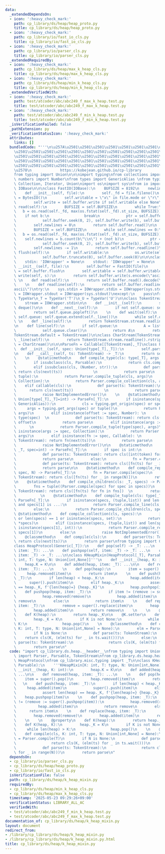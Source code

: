```yaml
---
data:
  _extendedDependsOn:
  - icon: ':heavy_check_mark:'
    path: cp_library/ds/heap/heap_proto.py
    title: cp_library/ds/heap/heap_proto.py
  - icon: ':heavy_check_mark:'
    path: cp_library/io/fast_io_cls.py
    title: cp_library/io/fast_io_cls.py
  - icon: ':heavy_check_mark:'
    path: cp_library/io/parser_cls.py
    title: cp_library/io/parser_cls.py
  _extendedRequiredBy:
  - icon: ':heavy_check_mark:'
    path: cp_library/ds/heap/max_k_heap_cls.py
    title: cp_library/ds/heap/max_k_heap_cls.py
  - icon: ':heavy_check_mark:'
    path: cp_library/ds/heap/min_k_heap_cls.py
    title: cp_library/ds/heap/min_k_heap_cls.py
  _extendedVerifiedWith:
  - icon: ':heavy_check_mark:'
    path: test/atcoder/abc/abc249_f_max_k_heap.test.py
    title: test/atcoder/abc/abc249_f_max_k_heap.test.py
  - icon: ':heavy_check_mark:'
    path: test/atcoder/abc/abc249_f_min_k_heap.test.py
    title: test/atcoder/abc/abc249_f_min_k_heap.test.py
  _isVerificationFailed: false
  _pathExtension: py
  _verificationStatusIcon: ':heavy_check_mark:'
  attributes:
    links: []
  bundledCode: "'''\n\u257A\u2501\u2501\u2501\u2501\u2501\u2501\u2501\u2501\u2501\u2501\
    \u2501\u2501\u2501\u2501\u2501\u2501\u2501\u2501\u2501\u2501\u2501\u2501\u2501\
    \u2501\u2501\u2501\u2501\u2501\u2501\u2501\u2501\u2501\u2501\u2501\u2501\u2501\
    \u2501\u2501\u2501\u2501\u2501\u2501\u2501\u2501\u2501\u2501\u2501\u2501\u2501\
    \u2501\u2501\u2501\u2501\u2501\u2501\u2501\u2501\u2501\u2501\u2501\u2501\u2501\
    \u2578\n             https://kobejean.github.io/cp-library               \n'''\n\
    from typing import Union\n\n\nimport typing\nfrom collections import deque\nfrom\
    \ numbers import Number\nfrom types import GenericAlias \nfrom typing import Callable,\
    \ Collection, Iterator, Union\nimport os\nimport sys\nfrom io import BytesIO,\
    \ IOBase\n\n\nclass FastIO(IOBase):\n    BUFSIZE = 8192\n    newlines = 0\n\n\
    \    def __init__(self, file):\n        self._fd = file.fileno()\n        self.buffer\
    \ = BytesIO()\n        self.writable = \"x\" in file.mode or \"r\" not in file.mode\n\
    \        self.write = self.buffer.write if self.writable else None\n\n    def\
    \ read(self):\n        BUFSIZE = self.BUFSIZE\n        while True:\n         \
    \   b = os.read(self._fd, max(os.fstat(self._fd).st_size, BUFSIZE))\n        \
    \    if not b:\n                break\n            ptr = self.buffer.tell()\n\
    \            self.buffer.seek(0, 2), self.buffer.write(b), self.buffer.seek(ptr)\n\
    \        self.newlines = 0\n        return self.buffer.read()\n\n    def readline(self):\n\
    \        BUFSIZE = self.BUFSIZE\n        while self.newlines == 0:\n         \
    \   b = os.read(self._fd, max(os.fstat(self._fd).st_size, BUFSIZE))\n        \
    \    self.newlines = b.count(b\"\\n\") + (not b)\n            ptr = self.buffer.tell()\n\
    \            self.buffer.seek(0, 2), self.buffer.write(b), self.buffer.seek(ptr)\n\
    \        self.newlines -= 1\n        return self.buffer.readline()\n\n    def\
    \ flush(self):\n        if self.writable:\n            os.write(self._fd, self.buffer.getvalue())\n\
    \            self.buffer.truncate(0), self.buffer.seek(0)\n\n\nclass IOWrapper(IOBase):\n\
    \    stdin: 'IOWrapper' = None\n    stdout: 'IOWrapper' = None\n    \n    def\
    \ __init__(self, file):\n        self.buffer = FastIO(file)\n        self.flush\
    \ = self.buffer.flush\n        self.writable = self.buffer.writable\n\n    def\
    \ write(self, s):\n        return self.buffer.write(s.encode(\"ascii\"))\n   \
    \ \n    def read(self):\n        return self.buffer.read().decode(\"ascii\")\n\
    \    \n    def readline(self):\n        return self.buffer.readline().decode(\"\
    ascii\")\ntry:\n    sys.stdin = IOWrapper.stdin = IOWrapper(sys.stdin)\n    sys.stdout\
    \ = IOWrapper.stdout = IOWrapper(sys.stdout)\nexcept:\n    pass\nfrom typing import\
    \ TypeVar\n_T = TypeVar('T')\n_U = TypeVar('U')\n\nclass TokenStream(Iterator):\n\
    \    stream = IOWrapper.stdin\n\n    def __init__(self):\n        self.queue =\
    \ deque()\n\n    def __next__(self):\n        if not self.queue: self.queue.extend(self._line())\n\
    \        return self.queue.popleft()\n    \n    def wait(self):\n        if not\
    \ self.queue: self.queue.extend(self._line())\n        while self.queue: yield\n\
    \ \n    def _line(self):\n        return TokenStream.stream.readline().split()\n\
    \n    def line(self):\n        if self.queue:\n            A = list(self.queue)\n\
    \            self.queue.clear()\n            return A\n        return self._line()\n\
    TokenStream.default = TokenStream()\n\nclass CharStream(TokenStream):\n    def\
    \ _line(self):\n        return TokenStream.stream.readline().rstrip()\nCharStream.default\
    \ = CharStream()\n\n\nParseFn = Callable[[TokenStream],_T]\nclass Parser:\n  \
    \  def __init__(self, spec: Union[type[_T],_T]):\n        self.parse = Parser.compile(spec)\n\
    \n    def __call__(self, ts: TokenStream) -> _T:\n        return self.parse(ts)\n\
    \    \n    @staticmethod\n    def compile_type(cls: type[_T], args = ()) -> _T:\n\
    \        if issubclass(cls, Parsable):\n            return cls.compile(*args)\n\
    \        elif issubclass(cls, (Number, str)):\n            def parse(ts: TokenStream):\
    \ return cls(next(ts))              \n            return parse\n        elif issubclass(cls,\
    \ tuple):\n            return Parser.compile_tuple(cls, args)\n        elif issubclass(cls,\
    \ Collection):\n            return Parser.compile_collection(cls, args)\n    \
    \    elif callable(cls):\n            def parse(ts: TokenStream):\n          \
    \      return cls(next(ts))              \n            return parse\n        else:\n\
    \            raise NotImplementedError()\n    \n    @staticmethod\n    def compile(spec:\
    \ Union[type[_T],_T]=int) -> ParseFn[_T]:\n        if isinstance(spec, (type,\
    \ GenericAlias)):\n            cls = typing.get_origin(spec) or spec\n       \
    \     args = typing.get_args(spec) or tuple()\n            return Parser.compile_type(cls,\
    \ args)\n        elif isinstance(offset := spec, Number): \n            cls =\
    \ type(spec)  \n            def parse(ts: TokenStream): return cls(next(ts)) +\
    \ offset\n            return parse\n        elif isinstance(args := spec, tuple):\
    \      \n            return Parser.compile_tuple(type(spec), args)\n        elif\
    \ isinstance(args := spec, Collection):\n            return Parser.compile_collection(type(spec),\
    \ args)\n        elif isinstance(fn := spec, Callable): \n            def parse(ts:\
    \ TokenStream): return fn(next(ts))\n            return parse\n        else:\n\
    \            raise NotImplementedError()\n\n    @staticmethod\n    def compile_line(cls:\
    \ _T, spec=int) -> ParseFn[_T]:\n        if spec is int:\n            fn = Parser.compile(spec)\n\
    \            def parse(ts: TokenStream): return cls([int(token) for token in ts.line()])\n\
    \            return parse\n        else:\n            fn = Parser.compile(spec)\n\
    \            def parse(ts: TokenStream): return cls([fn(ts) for _ in ts.wait()])\n\
    \            return parse\n\n    @staticmethod\n    def compile_repeat(cls: _T,\
    \ spec, N) -> ParseFn[_T]:\n        fn = Parser.compile(spec)\n        def parse(ts:\
    \ TokenStream): return cls([fn(ts) for _ in range(N)])\n        return parse\n\
    \n    @staticmethod\n    def compile_children(cls: _T, specs) -> ParseFn[_T]:\n\
    \        fns = tuple((Parser.compile(spec) for spec in specs))\n        def parse(ts:\
    \ TokenStream): return cls([fn(ts) for fn in fns])  \n        return parse\n \
    \           \n    @staticmethod\n    def compile_tuple(cls: type[_T], specs) ->\
    \ ParseFn[_T]:\n        if isinstance(specs, (tuple,list)) and len(specs) == 2\
    \ and specs[1] is ...:\n            return Parser.compile_line(cls, specs[0])\n\
    \        else:\n            return Parser.compile_children(cls, specs)\n\n   \
    \ @staticmethod\n    def compile_collection(cls, specs):\n        if not specs\
    \ or len(specs) == 1 or isinstance(specs, set):\n            return Parser.compile_line(cls,\
    \ *specs)\n        elif (isinstance(specs, (tuple,list)) and len(specs) == 2 and\
    \ isinstance(specs[1], int)):\n            return Parser.compile_repeat(cls, specs[0],\
    \ specs[1])\n        else:\n            raise NotImplementedError()\n\nclass Parsable:\n\
    \    @classmethod\n    def compile(cls):\n        def parser(ts: TokenStream):\
    \ return cls(next(ts))\n        return parser\nfrom typing import Generic\n\n\
    class HeapProtocol(Generic[_T]):\n    def pop(self) -> _T: ...\n    def push(self,\
    \ item: _T): ...\n    def pushpop(self, item: _T) -> _T: ...\n    def replace(self,\
    \ item: _T) -> _T: ...\n\nclass KHeapMixin(HeapProtocol[_T], Parsable):\n    '''KHeapMixin[K:\
    \ int, T: type, N: Union[int,None]]'''\n    def __init__(heap, K: int):\n    \
    \    heap.K = K\n\n    def added(heap, item: _T): ...\n\n    def removed(heap,\
    \ item: _T): ...\n    \n    def pop(heap):\n        item = super().pop()\n   \
    \     heap.removed(item)\n        return item\n    \n    def push(heap, item:\
    \ _T):\n        if len(heap) < heap._K:\n            heap.added(item)\n      \
    \      super().push(item)\n        elif heap._K:\n            assert len(heap)\
    \ == heap._K, f'{len(heap)=} {heap._K}'\n            heap.pushpop(item)\n    \n\
    \    def pushpop(heap, item: _T):\n        if item != (remove := super().pushpop(item)):\n\
    \            heap.removed(remove)\n            heap.added(item)\n            return\
    \ remove\n        else:\n            return item\n    \n    def replace(heap,\
    \ item: _T):\n        remove = super().replace(item)\n        heap.removed(remove)\n\
    \        heap.added(item)\n        return remove\n    \n    \n    @property\n\
    \    def K(heap):\n        return heap._K\n\n    @K.setter\n    def K(heap, K):\n\
    \        heap._K = K\n        if K is not None:\n            while len(heap) >\
    \ K:\n                heap.pop()\n    \n    @classmethod\n    def compile(cls,\
    \ K: int, T: type, N: Union[int,None] = None):\n        elm = Parser.compile(T)\n\
    \        if N is None:\n            def parse(ts: TokenStream):\n            \
    \    return cls(K, (elm(ts) for _ in ts.wait()))\n        else:\n            def\
    \ parse(ts: TokenStream):\n                return cls(K, (elm(ts) for _ in range(N)))\n\
    \        return parse\n"
  code: "import cp_library.ds.heap.__header__\nfrom typing import Union\n\nfrom cp_library.io.parser_cls\
    \ import Parser, Parsable, TokenStream\nfrom cp_library.ds.heap.heap_proto import\
    \ HeapProtocol\nfrom cp_library.misc.typing import _T\n\nclass KHeapMixin(HeapProtocol[_T],\
    \ Parsable):\n    '''KHeapMixin[K: int, T: type, N: Union[int,None]]'''\n    def\
    \ __init__(heap, K: int):\n        heap.K = K\n\n    def added(heap, item: _T):\
    \ ...\n\n    def removed(heap, item: _T): ...\n    \n    def pop(heap):\n    \
    \    item = super().pop()\n        heap.removed(item)\n        return item\n \
    \   \n    def push(heap, item: _T):\n        if len(heap) < heap._K:\n       \
    \     heap.added(item)\n            super().push(item)\n        elif heap._K:\n\
    \            assert len(heap) == heap._K, f'{len(heap)=} {heap._K}'\n        \
    \    heap.pushpop(item)\n    \n    def pushpop(heap, item: _T):\n        if item\
    \ != (remove := super().pushpop(item)):\n            heap.removed(remove)\n  \
    \          heap.added(item)\n            return remove\n        else:\n      \
    \      return item\n    \n    def replace(heap, item: _T):\n        remove = super().replace(item)\n\
    \        heap.removed(remove)\n        heap.added(item)\n        return remove\n\
    \    \n    \n    @property\n    def K(heap):\n        return heap._K\n\n    @K.setter\n\
    \    def K(heap, K):\n        heap._K = K\n        if K is not None:\n       \
    \     while len(heap) > K:\n                heap.pop()\n    \n    @classmethod\n\
    \    def compile(cls, K: int, T: type, N: Union[int,None] = None):\n        elm\
    \ = Parser.compile(T)\n        if N is None:\n            def parse(ts: TokenStream):\n\
    \                return cls(K, (elm(ts) for _ in ts.wait()))\n        else:\n\
    \            def parse(ts: TokenStream):\n                return cls(K, (elm(ts)\
    \ for _ in range(N)))\n        return parse\n"
  dependsOn:
  - cp_library/io/parser_cls.py
  - cp_library/ds/heap/heap_proto.py
  - cp_library/io/fast_io_cls.py
  isVerificationFile: false
  path: cp_library/ds/heap/k_heap_mixin.py
  requiredBy:
  - cp_library/ds/heap/min_k_heap_cls.py
  - cp_library/ds/heap/max_k_heap_cls.py
  timestamp: '2025-05-23 09:29:26+09:00'
  verificationStatus: LIBRARY_ALL_AC
  verifiedWith:
  - test/atcoder/abc/abc249_f_min_k_heap.test.py
  - test/atcoder/abc/abc249_f_max_k_heap.test.py
documentation_of: cp_library/ds/heap/k_heap_mixin.py
layout: document
redirect_from:
- /library/cp_library/ds/heap/k_heap_mixin.py
- /library/cp_library/ds/heap/k_heap_mixin.py.html
title: cp_library/ds/heap/k_heap_mixin.py
---
```

